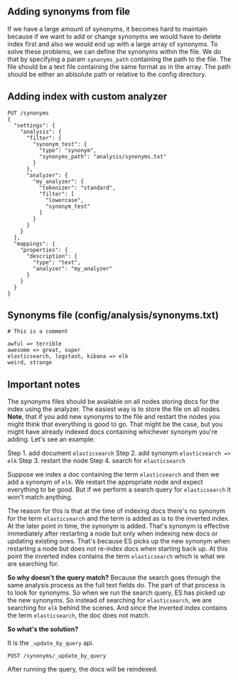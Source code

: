 ## Adding synonyms from file

If we have a large amount of synonyms, it becomes hard to maintain because if we want to add or change synonyms we would have to delete index first and also we would end up with a large array of synonyms. To solve these problems, we can define the synonyms within the file. We do that by specifying a param `synonyms_path` containing the path to the file. The file should be a text file containing the same format as in the array. The path should be either an ablsolute path or relative to the config directory. 

## Adding index with custom analyzer

```
PUT /synonyms
{
  "settings": {
    "analysis": {
      "filter": {
        "synonym_test": {
          "type": "synonym",
          "synonyms_path": "analysis/synonyms.txt"
        }
      },
      "analyzer": {
        "my_analyzer": {
          "tokenizer": "standard",
          "filter": [
            "lowercase",
            "synonym_test"
          ]
        }
      }
    }
  },
  "mappings": {
    "properties": {
      "description": {
        "type": "text",
        "analyzer": "my_analyzer"
      }
    }
  }
}
```

## Synonyms file (config/analysis/synonyms.txt)

```
# This is a comment

awful => terrible
awesome => great, super
elasticsearch, logstash, kibana => elk
weird, strange
```

## Important notes

The synonyms files should be available on all nodes storing docs for the index using the analyzer. The easiest way is to store the file on all nodes. **Note**, that if you add new synonyms to the file and restart the nodes you might think that everything is good to go. That might be the case, but you might have already indexed docs containing whichever synonym you're adding. Let's see an example:

Step 1. add document `elasticsearch`
Step 2. add synonym `elasticsearch => elk`
Step 3. restart the node
Step 4. search for `elasticsearch`

Suppose we index a doc containing the term `elasticsearch` and then we add a synonym of `elk`. We restart the appropriate node and expect everything to be good. But if we perform a search query for `elasticsearch` it won't match anything.

The reason for this is that at the time of indexing docs there's no synonym for the term `elasticsearch` and the term is added as is to the inverted index. At the later point in time, the synonym is added. That's synonym is effective immediately after restarting a node but only when indexing new docs or updating existing ones. That's because ES picks up the new synonym when restarting a node but does not re-index docs when starting back up. At this point the inverted index contains the term `elasticsearch` which is what we are searching for. 

**So why doesn't the query match?** Because the search goes through the same analysis process as the full text fields do. The part of that process is to look for synonyms. So when we run the search query, ES has picked up the new synonyms. So instead of searching for `elasticsearch`, we are searching for `elk` behind the scenes. And since the inverted index contains the term `elasticsearch`, the doc does not match. 

**So what's the solution?**

It is the `_update_by_query` api. 

```
POST /synonyms/_update_by_query
```

After running the query, the docs will be reindexed. 

